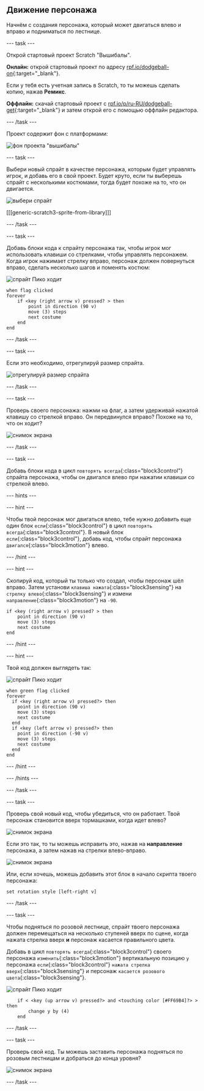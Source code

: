 ## Движение персонажа

Начнём с создания персонажа, который может двигаться влево и вправо и подниматься по лестнице.

--- task ---

Открой стартовый проект Scratch "Вышибалы".

**Онлайн:** открой стартовый проект по адресу [rpf.io/dodgeball-on](http://rpf.io/dodgeball-on){:target="_blank"}.

Если у тебя есть учетная запись в Scratch, то ты можешь сделать копию, нажав **Ремикс**.

**Оффлайн:** скачай стартовый проект с [rpf.io/p/ru-RU/dodgeball-get](http://rpf.io/p/ru-RU/dodgeball-get){:target="_blank"} и затем открой его с помощью оффлайн редактора.

--- /task ---

Проект содержит фон с платформами:

![фон проекта "вышибалы"](images/dodge-background.png)

--- task ---

Выбери новый спрайт в качестве персонажа, которым будет управлять игрок, и добавь его в свой проект. Будет круто, если ты выберешь спрайт с несколькими костюмами, тогда будет похоже на то, что он двигается.

![выбери спрайт](images/dodge-characters.png)

[[[generic-scratch3-sprite-from-library]]]

--- /task ---

--- task ---

Добавь блоки кода к спрайту персонажа так, чтобы игрок мог использовать клавиши со стрелками, чтобы управлять персонажем. Когда игрок нажимает стрелку вправо, персонаж должен повернуться вправо, сделать несколько шагов и поменять костюм:

![спрайт Пико ходит](images/pico_walking_sprite.png)

```blocks3
when flag clicked
forever
	if <key (right arrow v) pressed? > then
		point in direction (90 v)
		move (3) steps
		next costume
	end
end
```

--- /task ---

--- task ---

Если это необходимо, отрегулируй размер спрайта.

![отрегулируй размер спрайта](images/dodge-sprite-size-annotated.png)

--- /task ---

--- task ---

Проверь своего персонажа: нажми на флаг, а затем удерживай нажатой клавишу со стрелкой вправо. Он передвинулся вправо? Похоже на то, что он ходит?

![снимок экрана](images/dodge-walking.png)

--- /task ---

--- task ---

Добавь блоки кода в цикл `повторять всегда`{:class="block3control"} спрайта персонажа, чтобы он двигался влево при нажатии клавиши со стрелкой влево.

--- hints ---


--- hint ---

Чтобы твой персонаж мог двигаться влево, тебе нужно добавить еще один блок `если`{:class="block3control"} в цикл `повторять всегда`{:class="block3control"}. В новый блок `если`{:class="block3control"}, добавь код, чтобы спрайт персонажа `двигался`{:class="block3motion"} влево.

--- /hint ---

--- hint ---

Скопируй код, который ты только что создал, чтобы персонаж шёл вправо. Затем установи `клавиша нажата`{:class="block3sensing"} на `стрелку влево`{:class="block3sensing"} и измени `направление`{:class="block3motion"} на `-90`.

```blocks3
if <key (right arrow v) pressed? > then
    point in direction (90 v)
    move (3) steps
    next costume
end
```

--- /hint ---

--- hint ---

Твой код должен выглядеть так:

![спрайт Пико ходит](images/pico_walking_sprite.png)

```blocks3
when green flag clicked
forever 
  if <key (right arrow v) pressed?> then 
    point in direction (90 v)
    move (3) steps
    next costume
  end
  if <key (left arrow v) pressed?> then 
    point in direction (-90 v)
    move (3) steps
    next costume
  end
end
```

--- /hint ---

--- /hints ---

--- /task ---

--- task ---

Проверь свой новый код, чтобы убедиться, что он работает. Твой персонаж становится вверх тормашками, когда идет влево?

![снимок экрана](images/dodge-upside-down.png)

Если это так, то ты можешь исправить это, нажав на **направление** персонажа, а затем нажав на стрелки влево-вправо.

![снимок экрана](images/dodge-left-right-annotated.png)

Или, если хочешь, можешь добавить этот блок в начало скрипта твоего персонажа:

```blocks3
set rotation style [left-right v]
```

--- /task ---

--- task ---

Чтобы подняться по розовой лестнице, спрайт твоего персонажа должен перемещаться на несколько ступеней вверх по сцене, когда нажата стрелка вверх **и** персонаж касается правильного цвета.

Добавь в цикл `повторять всегда`{:class="block3control"} своего персонажа `изменить`{:class="block3motion"} вертикальную позицию `y` персонажа `если`{:class="block3control"} `нажата стрелка вверх`{:class="block3sensing"} и персонаж `касается розового цвета`{:class="block3sensing"}.

![спрайт Пико ходит](images/pico_walking_sprite.png)

```blocks3
    if < <key (up arrow v) pressed?> and <touching color [#FF69B4]?> > then
        change y by (4)
    end
```

--- /task ---

--- task ---

Проверь свой код. Ты можешь заставить персонажа подняться по розовым лестницам и добраться до конца уровня?

![снимок экрана](images/dodge-test-character.png)

--- /task ---